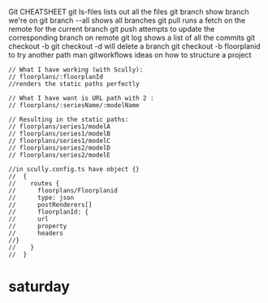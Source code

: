 Git CHEATSHEET
git ls-files lists out all the files
git branch show branch we're on
git branch --all shows all branches
git pull runs a fetch on the remote for the current branch
git push attempts to update the corresponding branch on remote
git log shows a list of all the commits
git checkout -b <branch name>
git checkout -d <branch name> will delete a branch
git checkout -b floorplanid to try another path
man gitworkflows ideas on how to structure a project

    // What I have working (with Scully):
    // floorplans/:floorplanId
    //renders the static paths perfectly

    // What I have want is URL path with 2 :
    // floorplans/:seriesName/:modelName

    // Resulting in the static paths:
    // floorplans/series1/modelA
    // floorplans/series1/modelB
    // floorplans/series1/modelC
    // floorplans/series2/modelD
    // floorplans/series2/modelE

    //in scully.config.ts have object {}
    //  {
    //    routes {
    //      floorplans/Floorplanid
    //      type: json
    //      postRenderers[]
    //      floorplanId: {
    //      url
    //      property
    //      headers
    //}
    //    }
    //  }

# saturday
